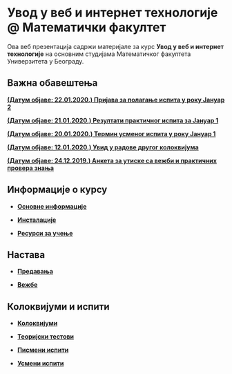 # Увод у веб и интернет технологије @ Математички факултет

Ова веб презентација садржи материјале за курс **Увод у веб и интернет технологије** на основним студијама Математичког факултета Универзитета у Београду.

## Важна обавештења

**[(Датум објаве: 22.01.2020.) Пријава за полагање испита у року Јануар 2](/pismeni-ispiti/info/README.md)**

**[(Датум објаве: 21.01.2020.) Резултати практичног испита за Јануар 1](/pismeni-ispiti/info/README.md)**

**[(Датум објаве: 20.01.2020.) Термин усменог испита у року Јануар 1](/usmeni-ispiti/info/README.md)**

<!-- **[(Датум објаве: 12.01.2020.) Распоред студената по учионицама у року Јануар 1](/pismeni-ispiti/info/README.md)** -->

**[(Датум објаве: 12.01.2020.) Увид у радове другог колоквијума](/kolokvijumi/info/README.md)**

<!-- **[(Датум објаве: 08.01.2020.) Пријава за полагање испита у року Јануар 1](/pismeni-ispiti/info/README.md)** -->

<!-- **[(Датум објаве: 02.01.2020.) Пример практичног дела завршног испита](/pismeni-ispiti/zadaci/README.md)** -->

**[(Датум објаве: 24.12.2019.) Анкета за утиске са вежби и практичних провера знања](/vezbe/info/README.md)**

<!-- **[Важно! Резултати испита у року Септембар 1](/usmeni-ispiti/info/README.md)** -->

<!-- **[Важно! Резултати практичног испита у року Септембар 1](/pismeni-ispiti/info/README.md)** -->

## Информације о курсу

* **[Основне информације](/informacije/README.md)**

* **[Инсталације](/INSTALACIJE.md)**

* **[Ресурси за учење](/RESURSI-ZA-UCENJE.md)**

## Настава

* **[Предавања](/predavanja/README.md)**

* **[Вежбе](/vezbe/README.md)**

## Колоквијуми и испити

* **[Колоквијуми](/kolokvijumi/README.md)**

* **[Теоријски тестови](/teorijski-testovi/README.md)**

* **[Писмени испити](/pismeni-ispiti/README.md)**

* **[Усмени испити](/usmeni-ispiti/README.md)**